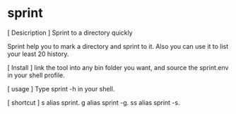 sprint
======
[ Desicription ]
Sprint to a directory quickly

Sprint help you to mark a directory and sprint to it. Also you can use it to list your least 20 history.

[ Install ]
link the tool into any bin folder you want, and source the sprint.env in your shell profile.

[ usage ]
Type sprint -h in your shell.

[ shortcut ]
s alias sprint.
g alias sprint -g.
ss alias sprint -s.
